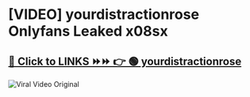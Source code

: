 
 # [VIDEO] yourdistractionrose Onlyfans Leaked x08sx

## <h2><a href="https://clipsfans.com/yourdistractionrose&ref=git">🔗 Click to LINKS ⏩⏩ 👉 🟢 yourdistractionrose </a></h2>

<a href="https://clipsfans.com/yourdistractionrose&ref=git" rel="nofollow" data-target="animated-image.originalLink"><img src="https://i.ibb.co.com/xMMVF88/686577567.gif" alt="Viral Video Original" style="max-width: 100%; display: inline-block;" data-target="animated-image.originalImage"></a>

